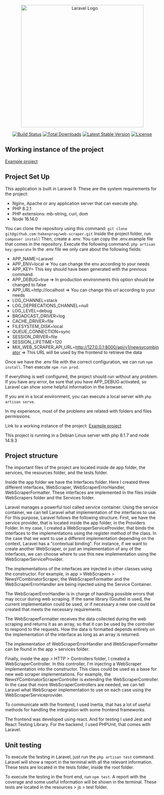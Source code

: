 <p align="center"><a href="https://laravel.com" target="_blank"><img src="https://raw.githubusercontent.com/laravel/art/master/logo-lockup/5%20SVG/2%20CMYK/1%20Full%20Color/laravel-logolockup-cmyk-red.svg" width="400" alt="Laravel Logo"></a></p>

<p align="center">
<a href="https://github.com/laravel/framework/actions"><img src="https://github.com/laravel/framework/workflows/tests/badge.svg" alt="Build Status"></a>
<a href="https://packagist.org/packages/laravel/framework"><img src="https://img.shields.io/packagist/dt/laravel/framework" alt="Total Downloads"></a>
<a href="https://packagist.org/packages/laravel/framework"><img src="https://img.shields.io/packagist/v/laravel/framework" alt="Latest Stable Version"></a>
<a href="https://packagist.org/packages/laravel/framework"><img src="https://img.shields.io/packagist/l/laravel/framework" alt="License"></a>
</p>


## Working instance of the project

[Example project](https://laravel.daikuroneko.com)

## Project Set Up

This application is built in Laravel 9. These are the system requirements for the project:

- Nginx, Apache or any application server that can execute php.
- PHP 8.2.1
- PHP extensions: mb-string, curl, dom
- Node 16.14.0

You can clone the repository using this command: `git clone git@github.com:hakenprog/web-scraper.git`
Inside the project folder, run `composer install`
Then, create a .env. You can copy the .env.example file that comes in the repository.
Execute the following command: `php artisan key:generate`
In the .env file we only care about the following fields:

- APP_NAME=Laravel
- APP_ENV=local => You can change the env according to your needs
- APP_KEY= This key should have been generated with the previous command.
- APP_DEBUG=true => In production environments this option should be changed to false
- APP_URL=http://localhost => You can change this url according to your needs
- LOG_CHANNEL=stack
- LOG_DEPRECATIONS_CHANNEL=null
- LOG_LEVEL=debug
- BROADCAST_DRIVER=log
- CACHE_DRIVER=file
- FILESYSTEM_DISK=local
- QUEUE_CONNECTION=sync
- SESSION_DRIVER=file
- SESSION_LIFETIME=120
- MIX_WEB_SCRAPER_API_URL=http://127.0.0.1:8000/api/v1/newsycombinator => This URL will be used by the frontend to retrieve the data

Once we have the .env file with the correct configuration, we can run `npm install`.
Then execute `npm run prod`.

If everything is well configured, the project should run without any problem. If you have any error, be sure that you have APP_DEBUG activated, so Laravel can show some helpful information in the browser.

If you are in a local environment, you can execute a local server with `php artisan serve`.

In my experience, most of the problems are related with folders and files permissions.

Link to a working instance of the project: [Example project](https://laravel.daikuroneko.com)

This project is running in a Debian Linux server with php 8.1.7 and node 14.9.3

## Project structure

The important files of the project are located inside de app folder, the services, the resources folder, and the tests folder.

Inside the app folder we have the Interfaces folder. Here I created three different interfaces, WebScraper, WebScraperErrorHandler, WebScraperFormatter. These interfaces are implemented in the files inside WebScrapers folder and the Services folder.

Laravel manages a powerful tool called service container. Using the service container, we can tell Laravel what implementation of the interfaces to use. For this purpose, Laravel follows the following structure. First, we have the service provider, that is located inside the app folder, in the Providers Folder. In my case, I created a WebScraperServiceProvider, that binds the interfaces to the implementations using the register method of the class. In the case that we want to use a different implementation depending on the context, Laravel has a "contextual binding". For instance, if we want to create another WebScraper, or just an implementation of any of the interfaces, we can choose where to use this new implementation using  the WebScraperServiceProvider.

The implementations of the interfaces are injected in other classes using the constructor. For example, in app > WebScrapers  > NewsYCombinatorScraper, the WebScraperFormatter and the WebScraperErrorHandler are being injected using the Service Container.

The WebScraperErrorHandler is in charge of handling possible errors that may occur during web scraping. If the same library (Goutte) is used, the current implementation could be used, or if necessary a new one could be created that meets the necessary requirements.

The WebScraperFormatter receives the data collected during the web scraping and returns it as an array, so that it can be used by the controller to respond to the requests. How the data is formatted depends entirely on the implementation of the interface as long as an array is returned.

The implementation of WebScraperErrorHandler and WebScraperFormatter can be found in the app > services folder.

Finally, inside the app > HTTP > Controllers folder, I created a WebScraperController. In this controller, I'm injecting a WebScraper implementation into the constructor. This class could be used as a base for new web scraper implementations. For example, the NewsYCombinatorScraperController is extending the WebScraperController. In the case that more WebScraperControllers are needed, we can tell Laravel what WebScraper implementation to use on each case using the WebScraperServiceprovider.

To communicate with the frontend, I used Inertia, that has a lot of useful methods for handling the integration with some frontend frameworks.

The frontend was developed using react. And for testing I used Jest and React Testing Library.
For the backend, I used PHPUnit, that comes with Laravel.

## Unit testing

To execute the testing in Laravel, just run the `php artisan test` command. Laravel will show a report in the terminal with all the relevant information. These tests are located in the tests folder, inside the root folder.

To execute the testing in the front end, run `npm test`. A report with the coverage and some useful information will be shown in the terminal. These tests are located in the resources > js > test folder.
